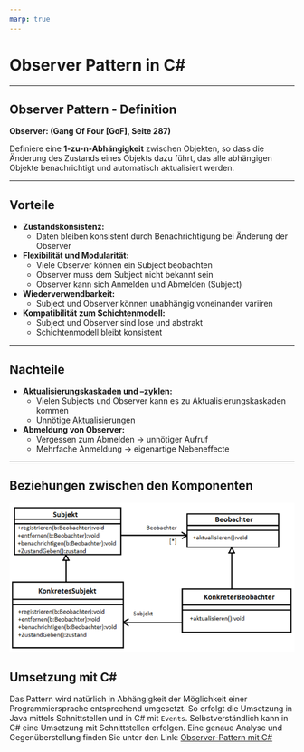 ```yaml
---
marp: true
---
```

# Observer Pattern in C#

---

## Observer Pattern - Definition

**Observer: (Gang Of Four [GoF], Seite 287)**

Definiere eine **1-zu-n-Abhängigkeit** zwischen Objekten, so 	dass die Änderung des Zustands eines Objekts dazu führt, 	das alle abhängigen Objekte benachrichtigt und automatisch 	aktualisiert werden.

---

## Vorteile

- **Zustandskonsistenz:**
  - Daten bleiben konsistent durch Benachrichtigung bei Änderung der Observer
- **Flexibilität und Modularität:**
  - Viele Observer können ein Subject beobachten
  - Observer muss dem Subject nicht bekannt sein
  - Observer kann sich Anmelden und Abmelden (Subject)
- **Wiederverwendbarkeit:**
  - Subject und Observer können unabhängig voneinander variiren
- **Kompatibilität zum Schichtenmodell:**
  - Subject und Observer sind lose und abstrakt
  - Schichtenmodell bleibt konsistent

---

## Nachteile

- **Aktualisierungskaskaden und –zyklen:**
  - Vielen Subjects und Observer kann es zu Aktualisierungskaskaden kommen
  - Unnötige Aktualisierungen
- **Abmeldung von Observer:**
  - Vergessen zum Abmelden -> unnötiger Aufruf
  - Mehrfache Anmeldung -> eigenartige Nebeneffecte

---

## Beziehungen zwischen den Komponenten

![Beziehungen](img/image01.png)

## Umsetzung mit C#

Das Pattern wird natürlich in Abhängigkeit der Möglichkeit einer Programmiersprache entsprechend umgesetzt. So erfolgt die Umsetzung in Java mittels Schnittstellen und in C# mit `Events`. Selbstverständlich kann in C# eine Umsetzung mit Schnittstellen erfolgen. Eine genaue Analyse und Gegenüberstellung finden Sie unter den Link: [Observer-Pattern mit C#](https://github.com/leoggehrer/ObserverPattern)
